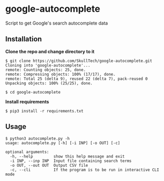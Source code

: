 # google-autocomplete
Script to get Google's search autocomplete data


## Installation

__Clone the repo and change directory to it__
```console
$ git clone https://github.com/SkullTech/google-autocomplete.git
Cloning into 'google-autocomplete'...
remote: Counting objects: 25, done.
remote: Compressing objects: 100% (17/17), done.
remote: Total 25 (delta 9), reused 22 (delta 7), pack-reused 0
Unpacking objects: 100% (25/25), done.

$ cd google-autocomplete
```

__Install requirements__
```console
$ pip3 install -r requirements.txt
```

## Usage

```console
$ python3 autocomplete.py -h 
usage: autocomplete.py [-h] [-i INP] [-o OUT] [-c]

optional arguments:
  -h, --help         show this help message and exit
  -i INP, --inp INP  Input file containing search terms
  -o OUT, --out OUT  Output CSV file
  -c, --cli          If the program is to be run in interactive CLI mode
```
